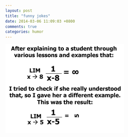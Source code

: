 ```yaml
---
layout: post
title: "funny jokes"
date: 2014-03-06 11:09:03 +0800
comments: true
categories: humor
---
```

![jokes](/images/limits.gif)
